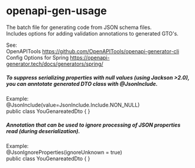 # openapi-gen-usage

The batch file for generating code from JSON schema files.<br />
Includes options for adding validation annotations to generated GTO's.


See: <br />
OpenAPITools https://github.com/OpenAPITools/openapi-generator-cli <br />
Config Options for Spring https://openapi-generator.tech/docs/generators/spring/


##### To suppress serializing properties with null values (using Jackson >2.0), you can anntotate generated DTO class with @JsonInclude.

Example:<br />
@JsonInclude(value=JsonInclude.Include.NON_NULL)<br />
public class YouGenareatedDto {
}


##### Annotation that can be used to ignore processing of JSON properties read (during deserialization).

Example:<br />
@JsonIgnoreProperties(ignoreUnknown = true)<br />
public class YouGenareatedDto {
}
